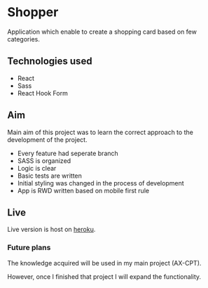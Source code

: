 # Shopper

Application which enable to create a shopping card based on few categories.

## Technologies used

- React
- Sass
- React Hook Form

## Aim

Main aim of this project was to learn the correct approach to the development of the project.

- Every feature had seperate branch
- SASS is organized
- Logic is clear
- Basic tests are written
- Initial styling was changed in the process of development
- App is RWD written based on mobile first rule

## Live

Live version is host on [heroku](https://koszykzakupowy.herokuapp.com/).

### Future plans

The knowledge acquired will be used in my main project (AX-CPT).

However, once I finished that project I will expand the functionality.

